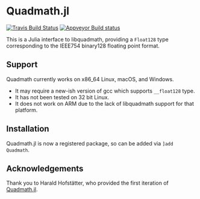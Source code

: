 # Quadmath.jl

[![Travis Build Status](https://travis-ci.org/JuliaMath/Quadmath.jl.svg?branch=master)](https://travis-ci.org/JuliaMath/Quadmath.jl)
[![Appveyor Build status](https://ci.appveyor.com/api/projects/status/wx46vbwmu2ey5qkj/branch/master?svg=true)](https://ci.appveyor.com/project/simonbyrne/quadmath-jl/branch/master)

This is a Julia interface to libquadmath, providing a `Float128` type corresponding to the IEEE754 binary128 floating point format.

## Support

Quadmath currently works on x86_64 Linux, macOS, and Windows.

- It may require a new-ish version of gcc which supports `__float128` type.
- It has not been tested on 32 bit Linux.
- It does not work on ARM due to the lack of libquadmath support for that platform.

## Installation

Quadmath.jl is now a registered package, so can be added via `]add Quadmath`.

## Acknowledgements

Thank you to Harald Hofstätter, who provided the first iteration of [Quadmath.jl](https://github.com/HaraldHofstaetter/Quadmath.jl).

